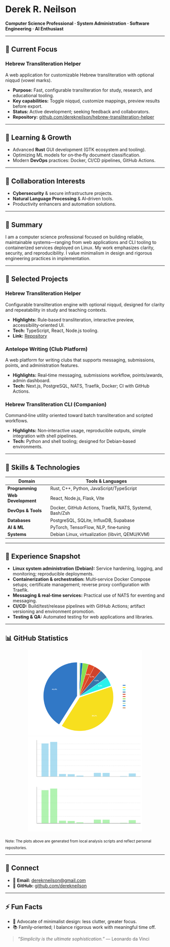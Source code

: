# Derek R. Neilson

**Computer Science Professional · System Administration · Software Engineering · AI Enthusiast**

---

## 🔭 Current Focus

### Hebrew Transliteration Helper

A web application for customizable Hebrew transliteration with optional niqqud (vowel marks).

* **Purpose:** Fast, configurable transliteration for study, research, and educational tooling.
* **Key capabilities:** Toggle niqqud, customize mappings, preview results before export.
* **Status:** Active development; seeking feedback and collaborators.
* **Repository:** [github.com/derekneilson/hebrew-transliteration-helper](https://github.com/derekneilson/hebrew-transliteration-helper)

---

## 🌱 Learning & Growth

* Advanced **Rust** GUI development (GTK ecosystem and tooling).
* Optimizing ML models for on‑the‑fly document classification.
* Modern **DevOps** practices: Docker, CI/CD pipelines, GitHub Actions.

---

## 👯 Collaboration Interests

* **Cybersecurity** & secure infrastructure projects.
* **Natural Language Processing** & AI‑driven tools.
* Productivity enhancers and automation solutions.

---

## 🧭 Summary

I am a computer science professional focused on building reliable, maintainable systems—ranging from web applications and CLI tooling to containerized services deployed on Linux. My work emphasizes clarity, security, and reproducibility. I value minimalism in design and rigorous engineering practices in implementation.

---

## 🧪 Selected Projects

### Hebrew Transliteration Helper

Configurable transliteration engine with optional niqqud, designed for clarity and repeatability in study and teaching contexts.

* **Highlights:** Rule‑based transliteration, interactive preview, accessibility‑oriented UI.
* **Tech:** TypeScript, React, Node.js tooling.
* **Link:** [Repository](https://github.com/derekneilson/hebrew-transliteration-helper)

### Antelope Writing (Club Platform)

A web platform for writing clubs that supports messaging, submissions, points, and administration features.

* **Highlights:** Real‑time messaging, submissions workflow, points/awards, admin dashboard.
* **Tech:** Next.js, PostgreSQL, NATS, Traefik, Docker; CI with GitHub Actions.

### Hebrew Transliteration CLI (Companion)

Command‑line utility oriented toward batch transliteration and scripted workflows.

* **Highlights:** Non‑interactive usage, reproducible outputs, simple integration with shell pipelines.
* **Tech:** Python and shell tooling; designed for Debian‑based environments.

---

## 💼 Skills & Technologies

| Domain              | Tools & Languages                                        |
| ------------------- | -------------------------------------------------------- |
| **Programming**     | Rust, C++, Python, JavaScript/TypeScript                 |
| **Web Development** | React, Node.js, Flask, Vite                              |
| **DevOps & Tools**  | Docker, GitHub Actions, Traefik, NATS, Systemd, Bash/Zsh |
| **Databases**       | PostgreSQL, SQLite, InfluxDB, Supabase                   |
| **AI & ML**         | PyTorch, TensorFlow, NLP, fine‑tuning                    |
| **Systems**         | Debian Linux, virtualization (libvirt, QEMU/KVM)         |

---

## 🧱 Experience Snapshot

* **Linux system administration (Debian):** Service hardening, logging, and monitoring; reproducible deployments.
* **Containerization & orchestration:** Multi‑service Docker Compose setups; certificate management; reverse proxy configuration with Traefik.
* **Messaging & real‑time services:** Practical use of NATS for eventing and messaging.
* **CI/CD:** Build/test/release pipelines with GitHub Actions; artifact versioning and environment promotion.
* **Testing & QA:** Automated testing for web applications and libraries.

---

## 📊 GitHub Statistics

<div align="center">
  <img src="language_breakdown.png" alt="Language Breakdown" width="360" />
  <img src="language_bar.png" alt="Lines of Code per Language" width="360" />
</div>

<sub>Note: The plots above are generated from local analysis scripts and reflect personal repositories.</sub>

---

## 🤝 Connect

* 📧 **Email:** [derekrneilson@gmail.com](mailto:derekrneilson@gmail.com)
* 🧪 **GitHub:** [github.com/derekneilson](https://github.com/derekneilson)

---

## ⚡ Fun Facts

* 🎯 Advocate of minimalist design: less clutter, greater focus.
* 📚 Family‑oriented; I balance rigorous work with meaningful time off.

> *“Simplicity is the ultimate sophistication.”* — Leonardo da Vinci
